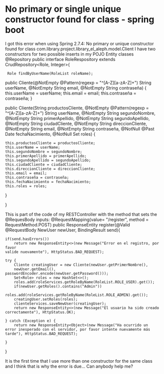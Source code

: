 
# No primary or single unique constructor found for class - spring boot

I got this error when using Spring 2.7.4: No primary or unique constructor found for class com.library.project.library_el_aleph.model.Client I have two constructors for two possible inserts in my POJO Entity classes
 @Repository
 public interface RoleRespository extends CrudRepository<Role, Integer>{

     Role findByUserName(RoleList roleName);


public Cliente(@NotEmpty @Pattern(regexp = "^[A-Z][a-zA-Z]+") String userName, 
@NotEmpty String email,
    @NotEmpty String contraseña) {
    this.userName = userName;
    this.email = email;
    this.contraseña = contraseña;
}

public Cliente(String productosCliente,
    @NotEmpty @Pattern(regexp = "^[A-Z][a-zA-Z]+") String userName, @NotEmpty String segundoNombre,
    @NotEmpty String primerApellido, @NotEmpty String segundoApellido, @NotEmpty String ciudadCliente,
    @NotEmpty String direccionCliente, @NotEmpty String email, @NotEmpty String contraseña,
    @NotNull @Past Date fechaNacimiento, @NotNull Set<Role> roles) {
    
    this.productosCliente = productosCliente;
    this.userName = userName;
    this.segundoNombre = segundoNombre;
    this.primerApellido = primerApellido;
    this.segundoApellido = segundoApellido;
    this.ciudadCliente = ciudadCliente;
    this.direccionCliente = direccionCliente;
    this.email = email;
    this.contraseña = contraseña;
    this.fechaNacimiento = fechaNacimiento;
    this.roles = roles;
}


}

This is part of the code of my RESTController with the method that sets the @RequesBody inputs:
@RequestMapping(value= "/register", method = RequestMethod.POST)
public ResponseEntity<Object> register(@Valid @RequestBody NewUser newUser, 
BindingResult send){
    
    if(send.hasErrors())
        return new ResponseEntity<>(new Message("Error en el registro, por favor 
    valide nuevamente"), HttpStatus.BAD_REQUEST);

    try {
        Cliente creatingUser = new Cliente(newUser.getPrimerNombre(), 
        newUser.getEmail(), passwordEncoder.encode(newUser.getPassword()));
        Set<Role> roles = new HashSet<>();
        roles.add(roleServices.getRoleByName(RoleList.ROLE_USER).get());
        if(newUser.getRoles().contains("Admin"))
            roles.add(roleServices.getRoleByName(RoleList.ROLE_ADMIN).get());
        creatingUser.setRoles(roles);
        clienteServices.saveNewUser(creatingUser);
        return new ResponseEntity<>(new Message("El usuario ha sido creado correctamente"), HttpStatus.OK);

    } catch (Exception e) {
        return new ResponseEntity<Object>(new Message("Ha ocurrido un error inesperado con el servidor, por favor intente nuevamente más tarde"), HttpStatus.BAD_REQUEST);
        
    }  
} 

It is the first time that I use more than one constructor for the same class and I think that is why the error is due... Can anybody help me?

        
